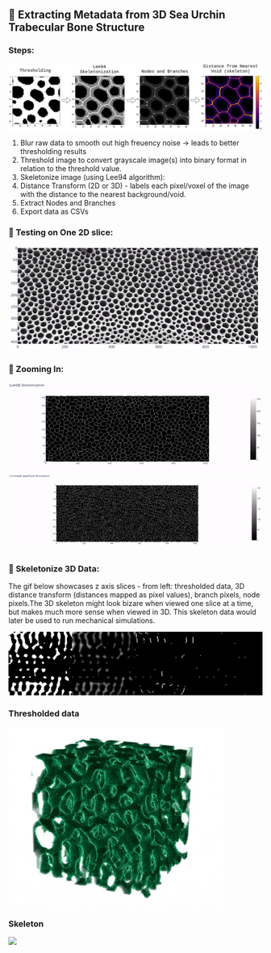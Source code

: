 ## :microscope: Extracting Metadata from 3D Sea Urchin Trabecular Bone Structure

### Steps:
![](/images_and_gifs/horizontal_skeletonization_steps.png)
1. Blur raw data to smooth out high freuency noise -> leads to better thresholding results
2. Threshold image to convert grayscale image(s) into binary format in relation to the threshold value.
3. Skeletonize image (using Lee94 algorithm):
4. Distance Transform (2D or 3D) - labels each pixel/voxel of the image with the distance to the nearest background/void.
5. Extract Nodes and Branches
6. Export data as CSVs
### :wrench: Testing on One 2D slice:
<img src="/images_and_gifs/processing_steps.gif" width="750" title="hover text">
 
### :mag_right: Zooming In:
<img src="/images_and_gifs/lee94_skeletonization.gif" width="750" title="hover text">
 
<img src="/images_and_gifs/centroids_and_pore_perimeters.gif" width="750" title="hover text">

### :rocket:	Skeletonize 3D Data:
The gif below showcases z axis slices - from left: thresholded data, 3D distance transform (distances mapped as pixel values), branch pixels, node pixels.The 3D skeleton might look bizare when viewed one slice at a time, but makes much more sense when viewed in 3D. This skeleton data would later be used to run mechanical simulations.

<img src="/images_and_gifs/horizontal_seg+distrans+branch+nodes.gif" width="750" title="hover text">

### Thresholded data

![](/images_and_gifs/raw_data_3d_imjoy.gif)

### Skeleton 

![](/images_and_gifs/skeleton_3d_imjoy.gif)

 



